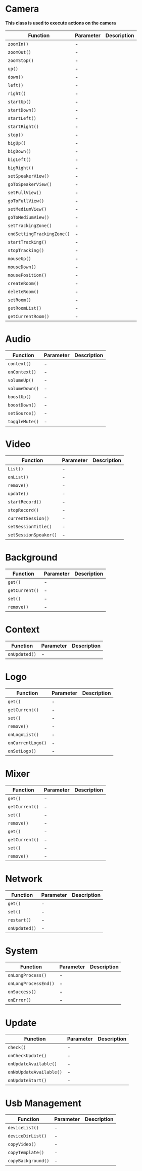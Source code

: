 # Camera

**This class is used to execute actions on the camera**

| Function                 | Parameter  | Description |
|--------------------------|------------|-------------|
|`zoomIn()`                |-           |             |
|`zoomOut()`               |-           |             |
|`zoomStop()`              |-           |             |
|`up()`                    |-           |             |
|`down()`                  |-           |             |
|`left()`                  |-           |             |
|`right()`                 |-           |             |
|`startUp()`               |-           |             |
|`startDown()`             |-           |             |
|`startLeft()`             |-           |             |
|`startRight()`            |-           |             |
|`stop()`                  |-           |             |
|`bigUp()`                 |-           |             |
|`bigDown()`               |-           |             |
|`bigLeft()`               |-           |             |
|`bigRight()`              |-           |             |
|`setSpeakerView()`        |-           |             |
|`goToSpeakerView()`       |-           |             |
|`setFullView()`           |-           |             |
|`goToFullView()`          |-           |             |
|`setMediumView()`         |-           |             |
|`goToMediumView()`        |-           |             |
|`setTrackingZone()`       |-           |             |
|`endSettingTrackingZone()`|-           |             |
|`startTracking()`         |-           |             |
|`stopTracking()`          |-           |             |
|`mouseUp()`               |-           |             |
|`mouseDown()`             |-           |             |
|`mousePosition()`         |-           |             |
|`createRoom()`            |-           |             |
|`deleteRoom()`            |-           |             |
|`setRoom()`               |-           |             |
|`getRoomList()`           |-           |             |
|`getCurrentRoom()`        |-           |             |

# Audio

| Function                 | Parameter | Description |
|--------------------------|-----------|-------------|
|`context()`               |-           |             |
|`onContext()`             |-           |             |
|`volumeUp()`              |-           |             |
|`volumeDown()`            |-           |             |
|`boostUp()`               |-           |             |
|`boostDown()`             |-           |             |
|`setSource()`             |-           |             |
|`toggleMute()`            |-           |             |

# Video

| Function              | Parameter  | Description |
|-----------------------|------------|-------------|
|`List()`               |-           |             |
|`onList()`             |-           |             |
|`remove()`             |-           |             |
|`update()`             |-           |             |
|`startRecord()`        |-           |             |
|`stopRecord()`         |-           |             |
|`currentSession()`     |-           |             |
|`setSessionTitle()`    |-           |             |
|`setSessionSpeaker()`  |-           |             |

# Background

| Function             | Parameter  | Description |
|----------------------|------------|-------------|
|`get()`               |-           |             |
|`getCurrent()`        |-           |             |
|`set()`               |-           |             |
|`remove()`            |-           |             |

# Context

| Function             | Parameter  | Description |
|----------------------|------------|-------------|
|`onUpdated()`         |-           |             |

# Logo

| Function             | Parameter  | Description |
|----------------------|------------|-------------|
|`get()`               |-           |             |
|`getCurrent()`        |-           |             |
|`set()`               |-           |             |
|`remove()`            |-           |             |
|`onLogoList()`        |-           |             |
|`onCurrentLogo()`     |-           |             |
|`onSetLogo()`         |-           |             |

# Mixer

| Function             | Parameter  | Description |
|----------------------|------------|-------------|
|`get()`               |-           |             |
|`getCurrent()`        |-           |             |
|`set()`               |-           |             |
|`remove()`            |-           |             |
|`get()`               |-           |             |
|`getCurrent()`        |-           |             |
|`set()`               |-           |             |
|`remove()`            |-           |             |

# Network

| Function      | Parameter  | Description |
|---------------|------------|-------------|
|`get()`        |-           |             |
|`set()`        |-           |             |
|`restart()`    |-           |             |
|`onUpdated()`  |-           |             |

# System

| Function             | Parameter  | Description |
|----------------------|------------|-------------|
|`onLongProcess()`     |-           |             |
|`onLongProcessEnd()`  |-           |             |
|`onSuccess()`         |-           |             |
|`onError()`           |-           |             |

# Update

| Function             | Parameter  | Description |
|----------------------|------------|-------------|
|`check()`               |-           |             |
|`onCheckUpdate()`       |-           |             |
|`onUpdateAvailable()`   |-           |             |
|`onNoUpdateAvailable()` |-           |             |
|`onUpdateStart()`       |-           |             |

# Usb Management

| Function             | Parameter  | Description |
|----------------------|------------|-------------|
|`deviceList()`        |-           |             |
|`deviceDirList()`     |-           |             |
|`copyVideo()`         |-           |             |
|`copyTemplate()`      |-           |             |
|`copyBackground()`    |-           |             |